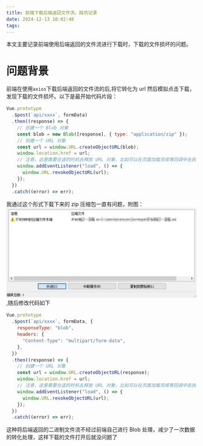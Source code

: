 ```yaml
---
title: 前端下载后端返回文件流，踩坑记录
date: 2024-12-13 10:02:48
tags:
---
```


本文主要记录前端使用后端返回的文件流进行下载时，下载的文件损坏的问题。

# 问题背景

前端在使用<code>axios</code>下载后端返回的文件流的后,将它转化为 url 然后模拟点击下载，发现下载的文件损坏。以下是最开始代码片段：

```js
Vue.prototype
  .$post(`api/xxxx`, formData)
  .then((response) => {
    // 创建一个 Blob 对象
    const blob = new Blob([response], { type: "application/zip" });
    // 创建一个 URL 对象
    const url = window.URL.createObjectURL(blob);
    window.location.href = url;
    // 注意，这里需要合适的时机去释放 URL 对象，比如可以在页面加载完成等回调中去执行
    window.addEventListener("load", () => {
      window.URL.revokeObjectURL(url);
    });
  })
  .catch((error) => err);
```

我通过这个形式下载下来的 zip 压缩包一直有问题，附图：![err](/img/ziperr.png "err"),随后修改代码如下

```js
Vue.prototype
  .$post(`api/xxxx`, formData, {
    responseType: "blob",
    headers: {
      "Content-Type": "multipart/form-data",
    },
  })
  .then((response) => {
    // 创建一个 URL 对象
    const url = window.URL.createObjectURL(response);
    window.location.href = url;
    // 注意，这里需要合适的时机去释放 URL 对象，比如可以在页面加载完成等回调中去执行
    window.addEventListener("load", () => {
      window.URL.revokeObjectURL(url);
    });
  })
  .catch((error) => err);
```

这种将后端返回的二进制文件流不经过前端自己进行 Blob 处理，减少了一次数据的转化处理，这样下载的文件打开后就没问题了
